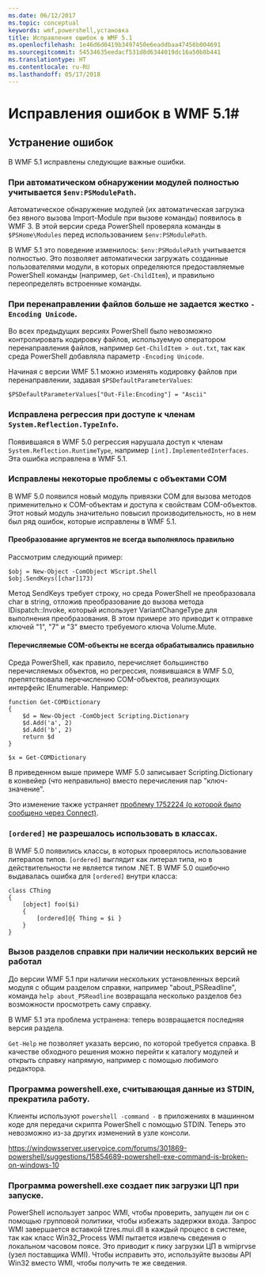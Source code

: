 ```yaml
---
ms.date: 06/12/2017
ms.topic: conceptual
keywords: wmf,powershell,установка
title: Исправления ошибок в WMF 5.1
ms.openlocfilehash: 1e46d6d0419b3497450e6eaddbaa47456b004691
ms.sourcegitcommit: 54534635eedacf531d8d6344019dc16a50b8b441
ms.translationtype: HT
ms.contentlocale: ru-RU
ms.lasthandoff: 05/17/2018
---
```

# <a name="bug-fixes-in-wmf-51"></a>Исправления ошибок в WMF 5.1#

## <a name="bug-fixes"></a>Устранение ошибок ##

В WMF 5.1 исправлены следующие важные ошибки.

### <a name="module-auto-discovery-fully-honors-envpsmodulepath"></a>При автоматическом обнаружении модулей полностью учитывается `$env:PSModulePath`. ###

Автоматическое обнаружение модулей (их автоматическая загрузка без явного вызова Import-Module при вызове команды) появилось в WMF 3.
В этой версии среда PowerShell проверяла команды в `$PSHome\Modules` перед использованием `$env:PSModulePath`.

В WMF 5.1 это поведение изменилось: `$env:PSModulePath` учитывается полностью.
Это позволяет автоматически загружать созданные пользователями модули, в которых определяются предоставляемые PowerShell команды (например, `Get-ChildItem`), и правильно переопределять встроенные команды.

### <a name="file-redirection-no-longer-hard-codes--encoding-unicode"></a>При перенаправлении файлов больше не задается жестко `-Encoding Unicode`. ###

Во всех предыдущих версиях PowerShell было невозможно контролировать кодировку файлов, используемую оператором перенаправления файлов, например `Get-ChildItem > out.txt`, так как среда PowerShell добавляла параметр `-Encoding Unicode`.

Начиная с версии WMF 5.1 можно изменять кодировку файлов при перенаправлении, задавая `$PSDefaultParameterValues`:

```
$PSDefaultParameterValues["Out-File:Encoding"] = "Ascii"
```

### <a name="fixed-a-regression-in-accessing-members-of-systemreflectiontypeinfo"></a>Исправлена регрессия при доступе к членам `System.Reflection.TypeInfo`. ###

Появившаяся в WMF 5.0 регрессия нарушала доступ к членам `System.Reflection.RuntimeType`, например `[int].ImplementedInterfaces`.
Эта ошибка исправлена в WMF 5.1.


### <a name="fixed-some-issues-with-com-objects"></a>Исправлены некоторые проблемы с объектами COM ###

В WMF 5.0 появился новый модуль привязки COM для вызова методов применительно к COM-объектам и доступа к свойствам COM-объектов.
Этот новый модуль значительно повысил производительность, но в нем был ряд ошибок, которые исправлены в WMF 5.1.

#### <a name="argument-conversions-were-not-always-performed-correctly"></a>Преобразование аргументов не всегда выполнялось правильно ####

Рассмотрим следующий пример:

```
$obj = New-Object -ComObject WScript.Shell
$obj.SendKeys([char]173)
```

Метод SendKeys требует строку, но среда PowerShell не преобразовала char в string, отложив преобразование до вызова метода IDispatch::Invoke, который использует VariantChangeType для выполнения преобразования. В этом примере это приводит к отправке ключей "1", "7" и "3" вместо требуемого ключа Volume.Mute.

#### <a name="enumerable-com-objects-not-always-handled-correctly"></a>Перечисляемые COM-объекты не всегда обрабатывались правильно ####

Среда PowerShell, как правило, перечисляет большинство перечисляемых объектов, но регрессия, появившаяся в WMF 5.0, препятствовала перечислению COM-объектов, реализующих интерфейс IEnumerable.  Например:

```
function Get-COMDictionary
{
    $d = New-Object -ComObject Scripting.Dictionary
    $d.Add('a', 2)
    $d.Add('b', 2)
    return $d
}

$x = Get-COMDictionary
```

В приведенном выше примере WMF 5.0 записывает Scripting.Dictionary в конвейер (что неправильно) вместо перечисления пар "ключ-значение".

Это изменение также устраняет [проблему 1752224 (о которой было сообщено через Connect)](https://connect.microsoft.com/PowerShell/feedback/details/1752224).

### <a name="ordered-was-not-allowed-inside-classes"></a>`[ordered]` не разрешалось использовать в классах. ###

В WMF 5.0 появились классы, в которых проверялось использование литералов типов.
`[ordered]` выглядит как литерал типа, но в действительности не является типом .NET.
В WMF 5.0 ошибочно выдавалась ошибка для `[ordered]` внутри класса:

```
class CThing
{
    [object] foo($i)
    {
        [ordered]@{ Thing = $i }
    }
}
```


### <a name="help-on-about-topics-with-multiple-versions-does-not-work"></a>Вызов разделов справки при наличии нескольких версий не работал ###

До версии WMF 5.1 при наличии нескольких установленных версий модуля с общим разделом справки, например "about_PSReadline", команда `help about_PSReadline` возвращала несколько разделов без возможности просмотреть саму справку.

В WMF 5.1 эта проблема устранена: теперь возвращается последняя версия раздела.

`Get-Help` не позволяет указать версию, по которой требуется справка.
В качестве обходного решения можно перейти к каталогу модулей и открыть справку напрямую, например с помощью любимого редактора.

### <a name="powershellexe-reading-from-stdin-stopped-working"></a>Программа powershell.exe, считывающая данные из STDIN, прекратила работу.

Клиенты используют `powershell -command -` в приложениях в машинном коде для передачи скрипта PowerShell с помощью STDIN. Теперь это невозможно из-за других изменений в узле консоли.

https://windowsserver.uservoice.com/forums/301869-powershell/suggestions/15854689-powershell-exe-command-is-broken-on-windows-10

### <a name="powershellexe-creates-spike-in-cpu-usage-on-startup"></a>Программа powershell.exe создает пик загрузки ЦП при запуске.

PowerShell использует запрос WMI, чтобы проверить, запущен ли он с помощью групповой политики, чтобы избежать задержки входа.
Запрос WMI завершается вставкой tzres.mui.dll в каждый процесс в системе, так как класс Win32_Process WMI пытается извлечь сведения о локальном часовом поясе.
Это приводит к пику загрузки ЦП в wmiprvse (узел поставщика WMI).
Чтобы исправить это, используйте вызовы API Win32 вместо WMI, чтобы получить те же сведения.
